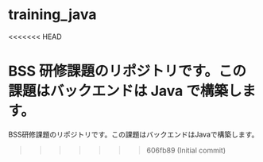 # training_java
<<<<<<< HEAD

BSS 研修課題のリポジトリです。この課題はバックエンドは Java で構築します。
=======
BSS研修課題のリポジトリです。この課題はバックエンドはJavaで構築します。
>>>>>>> 606fb89 (Initial commit)
